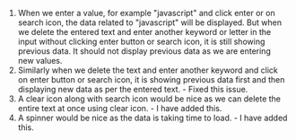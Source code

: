 1. When we enter a value, for example "javascript" and click enter or on search icon, the data related to "javascript" will be displayed. But when we delete the entered text and enter another keyword or letter in the input without clicking enter button or search icon, it is still showing previous data. It should not display previous data as we are entering new values.
2. Similarly when we delete the text and enter another keyword and click on enter button or search icon, it is showing previous data first and then displaying new data as per the entered text. - Fixed this issue.
3. A clear icon along with search icon would be nice as we can delete the entire text at once using clear icon. - I have added this.
4. A spinner would be nice as the data is taking time to load. - I have added this.
